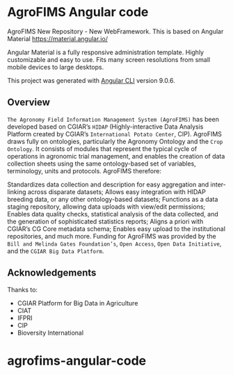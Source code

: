 # AgroFIMS Angular code

AgroFIMS New Repository - New WebFramework. This is based on Angular Material https://material.angular.io/

Angular Material is a fully responsive administration template. Highly customizable and easy to use. Fits many screen resolutions from small mobile devices to large desktops.

This project was generated with [Angular CLI](https://github.com/angular/angular-cli) version 9.0.6.

## Overview

`The Agronomy Field Information Management System (AgroFIMS)` has been developed based on CGIAR’s `HIDAP` (Highly-interactive Data Analysis Platform created by CGIAR’s `International Potato Center`, CIP). AgroFIMS draws fully on ontologies, particularly the Agronomy Ontology and the `Crop Ontology`. It consists of modules that represent the typical cycle of operations in agronomic trial management, and enables the creation of data collection sheets using the same ontology-based set of variables, terminology, units and protocols. AgroFIMS therefore:

Standardizes data collection and description for easy aggregation and inter-linking across disparate datasets; Allows easy integration with HIDAP breeding data, or any other ontology-based datasets; Functions as a data staging repository, allowing data uploads with view/edit permissions; Enables data quality checks, statistical analysis of the data collected, and the generation of sophisticated statistics reports; Aligns a priori with CGIAR’s CG Core metadata schema; Enables easy upload to the institutional repositories, and much more. Funding for AgroFIMS was provided by the `Bill and Melinda Gates Foundation’s`, `Open Access`, `Open Data Initiative`, and the `CGIAR Big Data Platform`.

## Acknowledgements

Thanks to:

- CGIAR Platform for Big Data in Agriculture
- CIAT
- IFPRI
- CIP
- Bioversity International
# agrofims-angular-code
